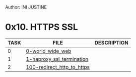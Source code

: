 Author: INI JUSTINE

# 0x10. HTTPS SSL

| TASK | FILE                                                       | DESCRIPTION |
| ---- | ---------------------------------------------------------- | ----------- |
| 0    | [0-world_wide_web](./0-world_wide_web)                     |             |
| 1    | [1-haproxy_ssl_termination](./1-haproxy_ssl_termination)   |             |
| 2    | [100-redirect_http_to_https](./100-redirect_http_to_https) |             |
